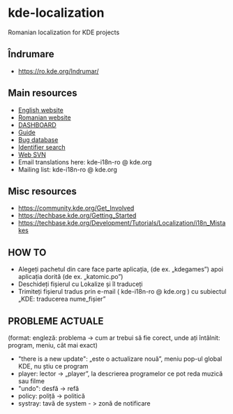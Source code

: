 # kde-localization
Romanian localization for KDE projects

## Îndrumare
* https://ro.kde.org/Indrumar/

## Main resources
* [English website](http://i18n.kde.org/team-infos.php?teamcode=ro)
* [Romanian website](https://ro.kde.org/)
* [DASHBOARD](http://l10n.kde.org/stats/gui/trunk-kde4/team/ro/)
* [Guide](https://ro.kde.org/Indrumar/)
* [Bug database](https://bugs.kde.org/)
* [Identifier search](http://lxr.kde.org/)
* [Web SVN](https://websvn.kde.org/)
* Email translations here: kde-i18n-ro @ kde.org
* Mailing list: kde-i18n-ro @ kde.org

## Misc resources
* https://community.kde.org/Get_Involved
* https://techbase.kde.org/Getting_Started
* https://techbase.kde.org/Development/Tutorials/Localization/i18n_Mistakes
 
## HOW TO
* Alegeți pachetul din care face parte aplicația, (de ex. „kdegames”) apoi aplicația dorită (de ex. „katomic.po”)
* Deschideți fișierul cu Lokalize și îl traduceți
* Trimiteți fișierul tradus prin e-mail ( kde-i18n-ro @ kde.org ) cu subiectul „KDE: traducerea nume_fișier” 
 
## PROBLEME ACTUALE

(format: engleză: problema -> cum ar trebui să fie corect, unde ați întâlnit: program, meniu, cât mai exact)

* "there is a new update": „este o actualizare nouă”, meniu pop-ul global KDE, nu știu ce program
* player: lector -> „player”, la descrierea programelor ce pot reda muzică sau filme
* "undo": desfă -> refă
* policy: poliță -> politică
* systray: tavă de system - > zonă de notificare
